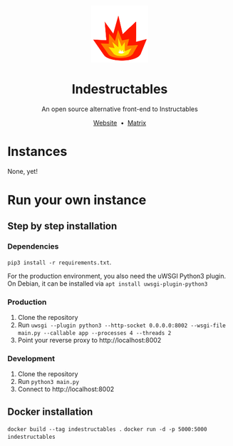 <div align="center">
<img src="static/img/logo.png">
<h1>Indestructables</h1>
An open source alternative front-end to Instructables

<a href="https://indestructables.codeberg.page/">Website</a>
&nbsp;•&nbsp;
<a href="https://matrix.to/#/#indestructables-general:fedora.im">Matrix</a>
</div>

# Instances
None, yet!

# Run your own instance

## Step by step installation

### Dependencies
`pip3 install -r requirements.txt`.

For the production environment, you also need the uWSGI Python3 plugin. On Debian, it can be installed via `apt install uwsgi-plugin-python3`
### Production
1. Clone the repository
2. Run `uwsgi --plugin python3 --http-socket 0.0.0.0:8002 --wsgi-file main.py --callable app --processes 4 --threads 2`
3. Point your reverse proxy to http://localhost:8002
### Development
1. Clone the repository
2. Run `python3 main.py`
3. Connect to http://localhost:8002

## Docker installation

`docker build --tag indestructables .`
`docker run -d -p 5000:5000 indestructables`